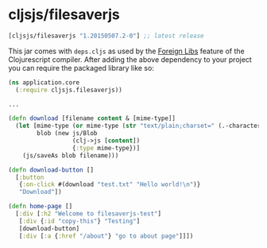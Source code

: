 # cljsjs/filesaverjs

[](dependency)
```clojure
[cljsjs/filesaverjs "1.20150507.2-0"] ;; latest release
```
[](/dependency)

This jar comes with `deps.cljs` as used by the [Foreign Libs][flibs] feature
of the Clojurescript compiler. After adding the above dependency to your project
you can require the packaged library like so:

```clojure
(ns application.core
  (:require cljsjs.filesaverjs))

...

(defn download [filename content & [mime-type]]
  (let [mime-type (or mime-type (str "text/plain;charset=" (.-characterSet js/document)))
        blob (new js/Blob
                  (clj->js [content])
                  {:type mime-type})]
    (js/saveAs blob filename)))

(defn download-button []
  [:button
   {:on-click #(download "test.txt" "Hello world!\n")}
   "Download"])

(defn home-page []
  [:div [:h2 "Welcome to filesaverjs-test"]
   [:div {:id "copy-this"} "Testing"]
   [download-button]
   [:div [:a {:href "/about"} "go to about page"]]])
```

[flibs]: https://github.com/clojure/clojurescript/wiki/Packaging-Foreign-Dependencies
